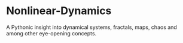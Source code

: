 # Nonlinear-Dynamics
A Pythonic insight into dynamical systems, fractals, maps, chaos and among other eye-opening concepts.
